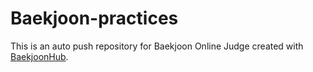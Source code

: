 # Baekjoon-practices
This is an auto push repository for Baekjoon Online Judge created with [BaekjoonHub](https://github.com/BaekjoonHub/BaekjoonHub).
